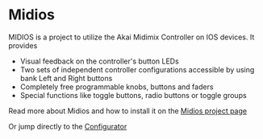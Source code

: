 # Midios
MIDIOS is a project to utilize the Akai Midimix Controller on IOS devices. It provides

- Visual feedback on the controller's button LEDs
- Two sets of independent controller configurations accessible by using bank Left and Right buttons
- Completely free programmable knobs, buttons and faders
- Special functions like toggle buttons, radio buttons or toggle groups

Read more about Midios and how to install it on the [Midios project page](https://tshoppa.github.io/Midios/)

Or jump directly to the [Configurator](https://tshoppa.github.io/Midios/configurator.html)
